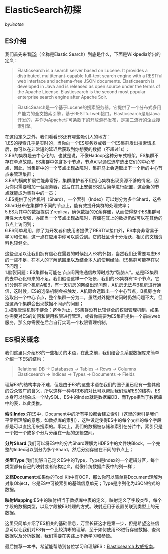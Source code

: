 # ElasticSearch初探
_by:leotse_

## ES介绍
我们首先来看[ES](https://www.elastic.co)（全称是Elastic Search）到底是什么，下面是Wikipedia给出的定义：
>Elasticsearch is a search server based on Lucene. It provides a distributed, multitenant-capable full-text search engine with a RESTful web interface and schema-free JSON documents. Elasticsearch is developed in Java and is released as open source under the terms of the Apache License. Elasticsearch is the second most popular enterprise search engine after Apache Solr.

>ElasticSearch是一个基于Lucene的搜索服务器。它提供了一个分布式多用户能力的全文搜索引擎，基于RESTful web接口。Elasticsearch是用Java开发的，并作为Apache许可条款下的开放源码发布，是第二流行的企业搜索引擎。

在这段定义之外，我们看看ES还有哪些吸引人的地方：  
1.ES的搜索几乎是实时的，当你向一个ES服务器或者一个ES集群发出搜索请求后，你可以在非常短的延迟后获取到你想要的数据（不超过1s）；  
2.ES的集群是去中心化的，也就是说，不像Hadoop这种分布式框架，ES集群不存在单点故障。ES集群中包含多个节点，节点可以通过选举选出它们的中心节点，因此，当集群中的一个节点出现故障时，集群马上会选取出下一个新的中心节点来管理集群；  
3.ES的横向扩展性能非常好，集群维护者不用担心集群出现资源不够的情况，因为你只需要增加一台服务器，然后在其上安装ES然后简单进行配置，这台新的节点就能成为集群中的一员；  
4.ES提供了分片机制（Shard），一个索引（Index）可以划分为多个Shard，这些Shard分布在集群中不同的节点上，能有效提升集群的处理效率；  
5.ES为其中的数据提供了replica，确保数据的冗余存储，从而使得整个ES集群可用性大大增强，亦即当一个节点出现故障时，存储在其上的数据仍然可以在其他的节点上访问到；  
6.ES简单易用，除了为开发者和使用者提供了RESTful接口外，ES本身非常易于学习和使用，这一点在应用中你可以感受到。它的社区也十分活跃，相关的文档资料也较健全。

这些点足以让我们拥有信心在需要的时候投入ES的怀抱，当然我们还需要考虑ES的一些不足，在本人的了解范围里以及结合本人的使用经验，ES集群可能存在以下问题：  
1.脑裂问题：ES集群有可能在节点间网络通信故障时成为“裂脑人”。这是ES集群的去中心化带来的不足。我们假设这样一个场景，我们的ES集群有10个节点，它们分别在两个机房A和B，有一天机房的网络出现问题，A机房无法与B机房进行通信，这时候，ES的选举机制会被触发，A机房会选取出一个中心节点，B机房也会选取出一个中心节点，整个集群一分为二，虽然对外提供访问时仍然问题不大，但是这两个集群会出现数据不同步的问题；  
2.权限管理机制不健全：迄今为止，ES集群没有比较健全的权限管理机制，如果你需要对ES的访问和使用权限进行管理，或者你需要为ES集群提供一个前端web服务，那么你需要在后台自行实现一个权限管理机制。

## ES相关概念
我们这里只介绍ES的一些相关的术语，在此之前，我们结合关系型数据库来简单介绍一下ES的结构：
>Relational DB -> Databases -> Tables -> Rows -> Columns
Elasticsearch -> Indices   -> Types  -> Documents -> Fields

理解ES的结构本身不难，但是由于ES的这些术语在我们的圈子里已经有一些其他的受众较广的含义，所以这样一种与RDB的对比可以帮助我们理解ES的结构，ES本身可以想象成一个MySQL，ES中的Index就是数据库DB，而Type相当于数据库中的表，以此类推。

**索引Index**:在ES中，Document中的所有字段都会建立索引（这里的索引是我们平常所理解的意思，如数据库的索引），这种设定使得ES中的每个文档的每个字段都是可以直接用来搜索的。事实上，我们的数据被存储和索引在分片中，索引只是一个把一个或多个分片分组在一起的逻辑空间。

**分片Shard**:我们可以将ES中的分片Shard理解为HDFS中的文件块Block，一个完整的Index可以划分为多个Shard，然后分别存储在不同的节点上；

**类型Type**:我们能够自己定义ES中的Type，Type是Index的一个逻辑分区，每个类型都有自己的映射或者结构定义，就像传统数据库表中的列一样；

**文档Document**:如果你的Tool Kit中有OOP，那么你可以简单将Document理解为对象Object，它是ES中可被索引的基础信息单元；Type是序列化为JSON格式的数据。

**映射Mapping**:ES中的映射相当于数据库中表的定义，映射定义了字段类型，每个字段的数据类型，以及字段被ES处理的方式。映射还用于设置关联到类型上的元数据。


这里只简单介绍了ES相关的基础信息，万里长征这才是第一步，但是希望这些信息可以让我们对ES有一个比较清晰的理解，至于如何使用ES进行存储数据、查询数据以及分析数据，我们需要在实践上不断学习和参悟。

最后推荐一本书，希望能帮助到各位学习和理解ES：[Elasticsearch 权威指南](http://es.xiaoleilu.com/index.html)。
